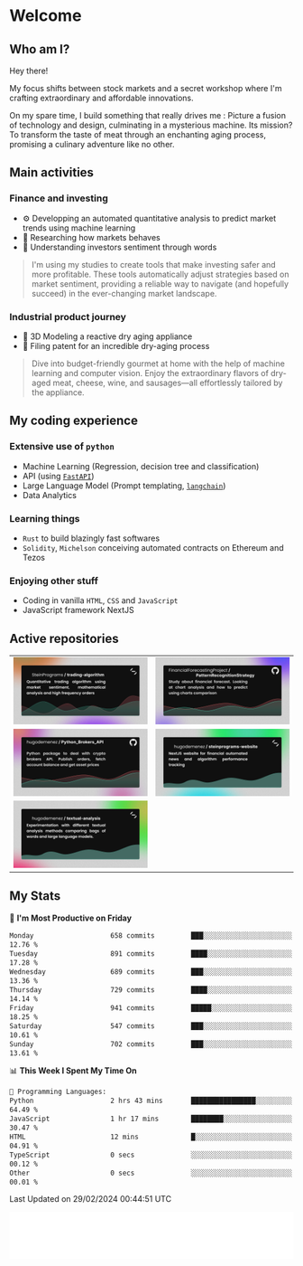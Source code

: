 # Welcome 

## Who am I?

Hey there! 

My focus shifts between stock markets and a secret workshop where I'm crafting extraordinary and affordable innovations. 



On my spare time, I build something that really drives me :
Picture a fusion of technology and design, culminating in a mysterious machine. 
Its mission? To transform the taste of meat through an enchanting aging process, promising a culinary adventure like no other.

## Main activities

### Finance and investing
* ⚙️ Developping an automated quantitative analysis to predict market trends using machine learning
* 📝 Researching how markets behaves
* 🧠 Understanding investors sentiment through words

> I'm using my studies to create tools that make investing safer and more profitable. These tools automatically adjust strategies based on market sentiment, providing a reliable way to navigate (and hopefully succeed) in the ever-changing market landscape.

### Industrial product journey
* 🚀 3D Modeling a reactive dry aging appliance
* 📎 Filing patent for an incredible dry-aging process

> Dive into budget-friendly gourmet at home with the help of machine learning and computer vision. Enjoy the extraordinary flavors of dry-aged meat, cheese, wine, and sausages—all effortlessly tailored by the appliance.

## My coding experience

### Extensive use of `python` 

* Machine Learning (Regression, decision tree and classification)
* API (using [`FastAPI`](https://fastapi.tiangolo.com))
* Large Language Model (Prompt templating, [`langchain`](https://python.langchain.com/docs/get_started/introduction))
* Data Analytics

### Learning things

* `Rust` to build blazingly fast softwares
* `Solidity`, `Michelson` conceiving automated contracts on Ethereum and Tezos

### Enjoying other stuff

* Coding in vanilla `HTML`, `CSS` and `JavaScript` 
* JavaScript framework NextJS
  
## Active repositories
|||
| ------------- | ------------- |
|[![Python Trading Algorithm](assets/base_python_architecture.png)](https://github.com/SteinPrograms/base-python-architecture)|[![Quantitative Prediction](assets/pattern_recognition_strategy.png)](https://github.com/FinancialForecastingProject/PatternRecognitionStrategy.git)|
|[![Broker SDK](assets/python_brokers_api.png)](https://github.com/hugodemenez/Python_Brokers_API)|[![NextJS Website](assets/steinprograms-website.png)](https://github.com/hugodemenez/steinprograms-website)|
|[![Textual](assets/textual-analysis.png)](https://github.com/hugodemenez/textual-analysis)||


## My Stats

<!--START_SECTION:waka-->
📅 **I'm Most Productive on Friday** 

```text
Monday                   658 commits         ███░░░░░░░░░░░░░░░░░░░░░░   12.76 % 
Tuesday                  891 commits         ████░░░░░░░░░░░░░░░░░░░░░   17.28 % 
Wednesday                689 commits         ███░░░░░░░░░░░░░░░░░░░░░░   13.36 % 
Thursday                 729 commits         ████░░░░░░░░░░░░░░░░░░░░░   14.14 % 
Friday                   941 commits         █████░░░░░░░░░░░░░░░░░░░░   18.25 % 
Saturday                 547 commits         ███░░░░░░░░░░░░░░░░░░░░░░   10.61 % 
Sunday                   702 commits         ███░░░░░░░░░░░░░░░░░░░░░░   13.61 % 
```


📊 **This Week I Spent My Time On** 

```text
💬 Programming Languages: 
Python                   2 hrs 43 mins       ████████████████░░░░░░░░░   64.49 % 
JavaScript               1 hr 17 mins        ████████░░░░░░░░░░░░░░░░░   30.47 % 
HTML                     12 mins             █░░░░░░░░░░░░░░░░░░░░░░░░   04.91 % 
TypeScript               0 secs              ░░░░░░░░░░░░░░░░░░░░░░░░░   00.12 % 
Other                    0 secs              ░░░░░░░░░░░░░░░░░░░░░░░░░   00.01 % 
```


 Last Updated on 29/02/2024 00:44:51 UTC
<!--END_SECTION:waka-->

![Coding metrics](metrics.plugin.wakatime.svg)
